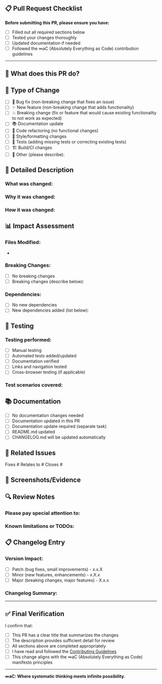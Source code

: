 ## 📋 Pull Request Checklist

**Before submitting this PR, please ensure you have:**
- [ ] Filled out all required sections below
- [ ] Tested your changes thoroughly
- [ ] Updated documentation if needed
- [ ] Followed the ∞aC (Absolutely Everything as Code) contribution guidelines

---

## 🎯 **What does this PR do?**
<!-- Provide a clear, concise summary of the changes -->



## 🚀 **Type of Change**
<!-- Check all that apply -->
- [ ] 🐛 Bug fix (non-breaking change that fixes an issue)
- [ ] ✨ New feature (non-breaking change that adds functionality) 
- [ ] 💥 Breaking change (fix or feature that would cause existing functionality to not work as expected)
- [ ] 📚 Documentation update
- [ ] 🔧 Code refactoring (no functional changes)
- [ ] 🎨 Style/formatting changes
- [ ] 🧪 Tests (adding missing tests or correcting existing tests)
- [ ] 🏗️ Build/CI changes
- [ ] 🔄 Other (please describe):

## 📝 **Detailed Description**
<!-- Provide comprehensive details about your changes -->

### What was changed:


### Why it was changed:


### How it was changed:


## 📊 **Impact Assessment**
<!-- Describe the impact of your changes -->

### Files Modified:
<!-- List the main files that were changed -->
- 

### Breaking Changes:
<!-- If any, describe what breaks and migration path -->
- [ ] No breaking changes
- [ ] Breaking changes (describe below):

### Dependencies:
<!-- Any new dependencies or version updates -->
- [ ] No new dependencies
- [ ] New dependencies added (list below):

## 🧪 **Testing**
<!-- Describe how you tested your changes -->

### Testing performed:
- [ ] Manual testing
- [ ] Automated tests added/updated
- [ ] Documentation verified
- [ ] Links and navigation tested
- [ ] Cross-browser testing (if applicable)

### Test scenarios covered:


## 📚 **Documentation**
<!-- Documentation changes or requirements -->

- [ ] No documentation changes needed
- [ ] Documentation updated in this PR
- [ ] Documentation update required (separate task)
- [ ] README.md updated
- [ ] CHANGELOG.md will be updated automatically

## 🔗 **Related Issues**
<!-- Link to related issues -->

Fixes #
Relates to #
Closes #

## 📸 **Screenshots/Evidence**
<!-- If applicable, add screenshots or other evidence -->



## 🔍 **Review Notes**
<!-- Any specific areas you'd like reviewers to focus on -->

### Please pay special attention to:


### Known limitations or TODOs:


## 📋 **Changelog Entry**
<!-- This will be used for automatic changelog generation -->

### Version Impact:
- [ ] Patch (bug fixes, small improvements) - x.x.X
- [ ] Minor (new features, enhancements) - x.X.x  
- [ ] Major (breaking changes, major features) - X.x.x

### Changelog Summary:
<!-- One-line summary for CHANGELOG.md (will be auto-generated if empty) -->


---

## ✅ **Final Verification**

I confirm that:
- [ ] This PR has a clear title that summarizes the changes
- [ ] The description provides sufficient detail for review
- [ ] All sections above are completed appropriately
- [ ] I have read and followed the [Contributing Guidelines](CONTRIBUTING.md)
- [ ] This change aligns with the ∞aC (Absolutely Everything as Code) manifesto principles

---

**∞aC: Where systematic thinking meets infinite possibility.**

<!-- 
Guidelines for PR Titles:
- Use clear, descriptive titles
- Include relevant emojis for quick visual categorization
- Examples:
  ✨ Add new feature for absolute scaling
  🐛 Fix navigation issue in manifesto
  📚 Update contributing guidelines
  🔧 Refactor workflow automation
  💥 BREAKING: Change API structure
-->